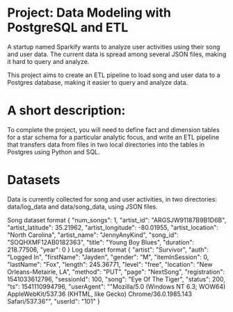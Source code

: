 # Project: Data Modeling with PostgreSQL and ETL
A startup named Sparkify wants to analyze user activities using their song and user data. The current data is spread among several JSON files, making it hard to query and analyze.

This project aims to create an ETL pipeline to load song and user data to a Postgres database, making it easier to query and analyze data.

# A short description:
To complete the project, you will need to define fact and dimension tables for a star schema for a particular analytic focus, and write an ETL pipeline that transfers data from files in two local directories into the tables in Postgres using Python and SQL.

# Datasets
Data is currently collected for song and user activities, in two directories: data/log_data and data/song_data, using JSON files.

Song dataset format
{
  "num_songs": 1,
  "artist_id": "ARGSJW91187B9B1D6B",
  "artist_latitude": 35.21962,
  "artist_longitude": -80.01955,
  "artist_location": "North Carolina",
  "artist_name": "JennyAnyKind",
  "song_id": "SOQHXMF12AB0182363",
  "title": "Young Boy Blues",
  "duration": 218.77506,
  "year": 0
}
Log dataset format
{
  "artist": "Survivor",
  "auth": "Logged In",
  "firstName": "Jayden",
  "gender": "M",
  "itemInSession": 0,
  "lastName": "Fox",
  "length": 245.36771,
  "level": "free",
  "location": "New Orleans-Metairie, LA",
  "method": "PUT",
  "page": "NextSong",
  "registration": 1541033612796,
  "sessionId": 100,
  "song": "Eye Of The Tiger",
  "status": 200,
  "ts": 1541110994796,
  "userAgent": "\"Mozilla/5.0 (Windows NT 6.3; WOW64) AppleWebKit/537.36 (KHTML, like Gecko) Chrome/36.0.1985.143 Safari/537.36\"",
  "userId": "101"
}
